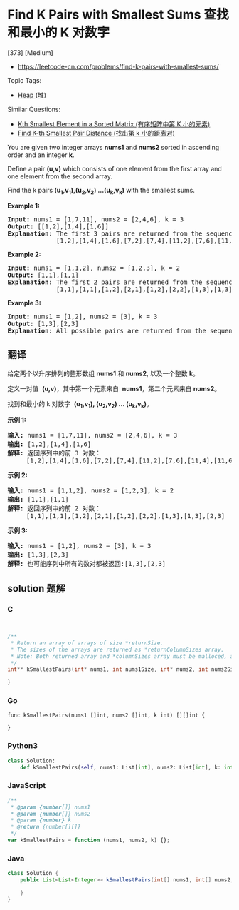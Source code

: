 # Find K Pairs with Smallest Sums 查找和最小的 K 对数字

[373] [Medium]

- https://leetcode-cn.com/problems/find-k-pairs-with-smallest-sums/

Topic Tags:

- [Heap (堆)](https://leetcode-cn.com/tag/heap/)

Similar Questions:

- [Kth Smallest Element in a Sorted Matrix (有序矩阵中第 K 小的元素)](https://leetcode-cn.com/problems/kth-smallest-element-in-a-sorted-matrix/)
- [Find K-th Smallest Pair Distance (找出第 k 小的距离对)](https://leetcode-cn.com/problems/find-k-th-smallest-pair-distance/)

You are given two integer arrays **nums1** and **nums2** sorted in ascending order and an integer **k**.

Define a pair **(u,v)** which consists of one element from the first array and one element from the second array.

Find the k pairs **(u<sub>1</sub>,v<sub>1</sub>),(u<sub>2</sub>,v<sub>2</sub>) ...(u<sub>k</sub>,v<sub>k</sub>)** with the smallest sums.

**Example 1:**

<pre><strong>Input: </strong>nums1 = <span id="example-input-1-1">[1,7,11]</span>, nums2 = <span id="example-input-1-2">[2,4,6]</span>, k = <span id="example-input-1-3">3</span>
<strong>Output: </strong><span id="example-output-1">[[1,2],[1,4],[1,6]] 
<strong>Explanation: </strong></span>The first 3 pairs are returned from the sequence: 
&nbsp;            [1,2],[1,4],[1,6],[7,2],[7,4],[11,2],[7,6],[11,4],[11,6]</pre>

**Example 2:**

<pre><strong>Input: </strong>nums1 = [1,1,2], nums2 = [1,2,3], k = 2
<strong>Output: </strong>[1,1],[1,1]<span>
<strong>Explanation: </strong></span>The first 2 pairs are returned from the sequence: 
&nbsp;            [1,1],[1,1],[1,2],[2,1],[1,2],[2,2],[1,3],[1,3],[2,3]</pre>

**Example 3:**

<pre><strong>Input: </strong>nums1 = [1,2], nums2 = [3], k = 3
<strong>Output: </strong>[1,3],[2,3]<span>
<strong>Explanation: </strong></span>All possible pairs are returned from the sequence: [1,3],[2,3]
</pre>

## 翻译

给定两个以升序排列的整形数组 **nums1** 和 **nums2**, 以及一个整数 **k**。

定义一对值  **(u,v)**，其中第一个元素来自  **nums1**，第二个元素来自 **nums2**。

找到和最小的 k 对数字  **(u<sub>1</sub>,v<sub>1</sub>), (u<sub>2</sub>,v<sub>2</sub>) ... (u<sub>k</sub>,v<sub>k</sub>)**。

**示例 1:**

<pre><strong>输入:</strong> nums1 = [1,7,11], nums2 = [2,4,6], k = 3
<strong>输出:</strong> [1,2],[1,4],[1,6]
<strong>解释: </strong>返回序列中的前 3 对数：
     [1,2],[1,4],[1,6],[7,2],[7,4],[11,2],[7,6],[11,4],[11,6]
</pre>

**示例 2:**

<pre><strong>输入: </strong>nums1 = [1,1,2], nums2 = [1,2,3], k = 2
<strong>输出: </strong>[1,1],[1,1]
<strong>解释: </strong>返回序列中的前 2 对数：
&nbsp;    [1,1],[1,1],[1,2],[2,1],[1,2],[2,2],[1,3],[1,3],[2,3]
</pre>

**示例 3:**

<pre><strong>输入: </strong>nums1 = [1,2], nums2 = [3], k = 3 
<strong>输出:</strong> [1,3],[2,3]
<strong>解释: </strong>也可能序列中所有的数对都被返回:[1,3],[2,3]
</pre>

## solution 题解

### C

```c


/**
 * Return an array of arrays of size *returnSize.
 * The sizes of the arrays are returned as *returnColumnSizes array.
 * Note: Both returned array and *columnSizes array must be malloced, assume caller calls free().
 */
int** kSmallestPairs(int* nums1, int nums1Size, int* nums2, int nums2Size, int k, int* returnSize, int** returnColumnSizes){

}


```

### Go

```golang
func kSmallestPairs(nums1 []int, nums2 []int, k int) [][]int {

}
```

### Python3

```python
class Solution:
    def kSmallestPairs(self, nums1: List[int], nums2: List[int], k: int) -> List[List[int]]:

```

### JavaScript

```javascript
/**
 * @param {number[]} nums1
 * @param {number[]} nums2
 * @param {number} k
 * @return {number[][]}
 */
var kSmallestPairs = function (nums1, nums2, k) {};
```

### Java

```java
class Solution {
    public List<List<Integer>> kSmallestPairs(int[] nums1, int[] nums2, int k) {

    }
}
```
